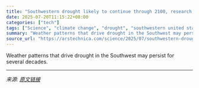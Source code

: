 ```yaml
---
title: "Southwestern drought likely to continue through 2100, research finds"
date: 2025-07-20T11:15:22+08:00
categories: ["tech"]
tags: ["Science", "climate change", "drought", "southwestern united states", "syndication"]
summary: "Weather patterns that drive drought in the Southwest may persist for several decades."
source_url: "https://arstechnica.com/science/2025/07/southwestern-drought-likely-to-continue-through-2100-research-finds/"
---
```


Weather patterns that drive drought in the Southwest may persist for several decades.

---

*来源: [原文链接](https://arstechnica.com/science/2025/07/southwestern-drought-likely-to-continue-through-2100-research-finds/)*
